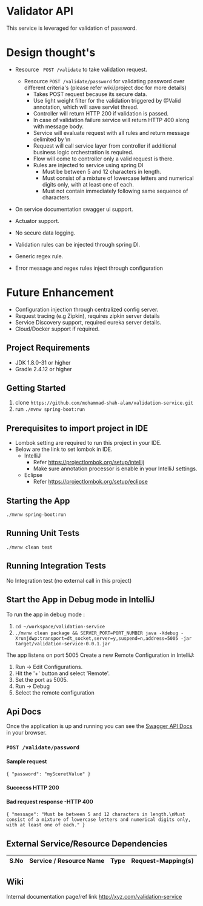 # Validator API
This service is leveraged for validation of password.

# Design thought's

* Resource ` POST /validate` to take validation request.
    * Resource `POST /validate/password` for validating password over different criteria's (please refer wiki/project doc for more details)
        * Takes POST request because its secure data.
        * Use light weight filter for the validation triggered by @Valid annotation, which will save servlet thread.
        * Controller will return HTTP 200 if validation is passed.
        * In case of validation failure service will return HTTP 400 along with message body.
        * Service will evaluate request with all rules and return message delimited by \n
        * Request will call service layer from controller if additional business logic orchestration is required.
        * Flow will come to controller only a valid request is there.
        * Rules are injected to service using spring DI
            * Must be between 5 and 12 characters in length.
            * Must consist of a mixture of lowercase letters and numerical digits only, with at least one of each.
            * Must not contain immediately following same sequence of characters.

* On service documentation swagger ui support.
* Actuator support.
* No secure data logging.
* Validation rules can be injected through spring DI.
* Generic regex rule.
* Error message and regex rules inject through configuration

# Future Enhancement

* Configuration injection through centralized config server.
* Request tracing (e.g Zipkin), requires zipkin server details
* Service Discovery support, required eureka server details.
* Cloud/Docker support if required.

## Project Requirements
- JDK 1.8.0-31 or higher
- Gradle 2.4.12 or higher

## Getting Started
1. clone `https://github.com/mohammad-shah-alam/validation-service.git`
1. run `./mvnw spring-boot:run`

## Prerequisites to import project in IDE

* Lombok setting are required to run this project in your IDE.
* Below are the link to set lombok in IDE.
    * IntelliJ 
        * Refer https://projectlombok.org/setup/intellij
        * Make sure annotation processor is enable in your IntelliJ settings.
    * Eclipse 
        * Refer https://projectlombok.org/setup/eclipse

## Starting the App
`./mvnw spring-boot:run`

## Running Unit Tests
`./mvnw clean test`

## Running Integration Tests
No Integration test (no external call in this project)

## Start the App in Debug mode in IntelliJ

To run the app in debug mode :

1. `cd ~/workspace/validation-service`
1. `./mvnw clean package && SERVER_PORT=PORT_NUMBER java -Xdebug -Xrunjdwp:transport=dt_socket,server=y,suspend=n,address=5005 -jar target/validation-service-0.0.1.jar` 

The app listens on port 5005
Create a new Remote Configuration in IntelliJ:

1. Run -> Edit Configurations. 
1. Hit the '+' button and select 'Remote'. 
1. Set the port as 5005.
1. Run -> Debug
1. Select the remote configuration

## Api Docs
Once the application is up and running you can see the [Swagger API Docs](http://localhost:8081/swagger-ui.html) in your browser.

### `POST /validate/password`

#### Sample request
``{
    "password": "mySceretValue"
  }``

#### Succecss HTTP 200

#### Bad request response -HTTP 400
``
{
  "message": "Must be between 5 and 12 characters in length.\nMust consist of a mixture of lowercase letters and numerical digits only, with at least one of each."
}
``

## External Service/Resource Dependencies 

S.No|Service / Resource Name | Type | Request-Mapping(s) 
---|---|---|---|

## Wiki
 Internal documentation page/ref link http://xyz.com/validation-service


